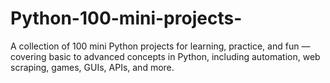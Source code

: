 # Python-100-mini-projects-
A collection of 100 mini Python projects for learning, practice, and fun — covering basic to advanced concepts in Python, including automation, web scraping, games, GUIs, APIs, and more.
